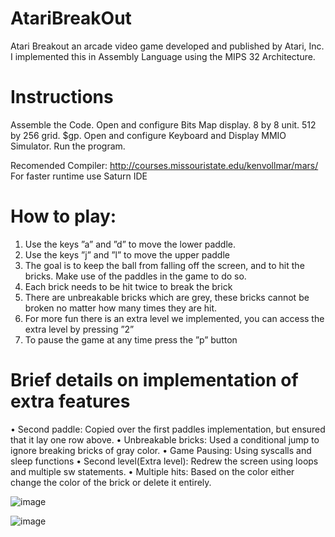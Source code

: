 # AtariBreakOut
Atari Breakout an arcade video game developed and published by Atari, Inc. I implemented this in Assembly Language using the MIPS 32 Architecture.

# Instructions

Assemble the Code.
Open and configure Bits Map display. 8 by 8 unit. 512 by 256 grid. $gp.
Open and configure Keyboard and Display MMIO Simulator.
Run the program.

Recomended Compiler: http://courses.missouristate.edu/kenvollmar/mars/
For faster runtime use Saturn IDE

# How to play:

1. Use the keys ”a” and ”d” to move the lower paddle.
2. Use the keys ”j” and ”l” to move the upper paddle
3. The goal is to keep the ball from falling off the screen, and to hit the bricks. Make use of the paddles in the
game to do so.
4. Each brick needs to be hit twice to break the brick
5. There are unbreakable bricks which are grey, these bricks cannot be broken no matter how many times they
are hit.
6. For more fun there is an extra level we implemented, you can access the extra level by pressing ”2”
7. To pause the game at any time press the ”p” button

# Brief details on implementation of extra features
• Second paddle: Copied over the first paddles implementation, but ensured that it lay one row above.
• Unbreakable bricks: Used a conditional jump to ignore breaking bricks of gray color.
• Game Pausing: Using syscalls and sleep functions
• Second level(Extra level): Redrew the screen using loops and multiple sw statements.
• Multiple hits: Based on the color either change the color of the brick or delete it entirely.

![image](https://github.com/HumzAIqbal67/AtariBreakOut/assets/72030814/2ae39c71-7aae-4aab-be19-059d43b185e5)

![image](https://github.com/HumzAIqbal67/AtariBreakOut/assets/72030814/c987db55-5500-47b9-9579-634216cb5e3c)





